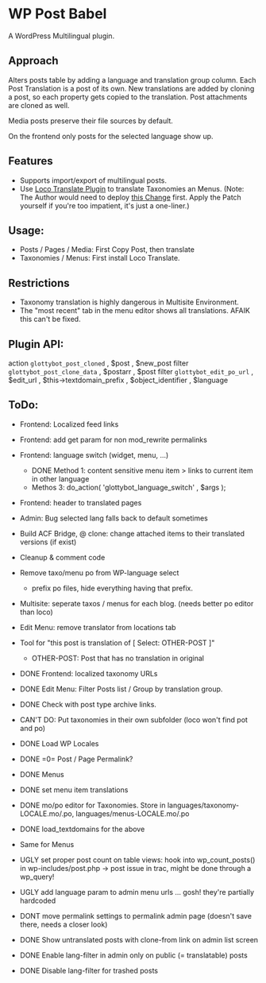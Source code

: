 WP Post Babel
===============

A WordPress Multilingual plugin.

Approach
--------
Alters posts table by adding a language and translation group column.
Each Post Translation is a post of its own. New translations are added by cloning a post, 
so each property gets copied to the translation.
Post attachments are cloned as well.

Media posts preserve their file sources by default.

On the frontend only posts for the selected language show up.

Features
--------
- Supports import/export of multilingual posts.
- Use [Loco Translate Plugin](http://wordpress.org/plugins/loco-translate/) to translate Taxonomies an Menus.
  (Note: The Author would need to deploy [this Change](https://github.com/loco/wp-loco/pull/2) first. 
  Apply the Patch yourself if you're too impatient, it's just a one-liner.)


Usage:
------
- Posts / Pages / Media: First Copy Post, then translate
- Taxonomies / Menus: First install Loco Translate.


Restrictions
------------
- Taxonomy translation is highly dangerous in Multisite Environment.
- The "most recent" tab in the menu editor shows all translations. AFAIK this can't be fixed.


Plugin API:
-----------
action `glottybot_post_cloned` , $post , $new_post
filter `glottybot_post_clone_data` , $postarr , $post 
filter `glottybot_edit_po_url` , $edit_url , $this->textdomain_prefix , $object_identifier , $language 




ToDo:
-----
- Frontend: Localized feed links
- Frontend: add get param for non mod_rewrite permalinks
- Frontend: language switch (widget, menu, ...)
	- DONE Method 1: content sensitive menu item > links to current item in other language
	- Methos 3: do_action( 'glottybot_language_switch' , $args );
- Frontend: header <link rel=alternate> to translated pages
- Admin: Bug selected lang falls back to default sometimes
- Build ACF Bridge, @ clone: change attached items to their translated versions (if exist)
- Cleanup & comment code
- Remove taxo/menu po from WP-language select
  - prefix po files, hide everything having that prefix.
- Multisite: seperate taxos / menus for each blog. (needs better po editor than loco)
- Edit Menu: remove translator from locations tab
- Tool for "this post is translation of [ Select: OTHER-POST ]" 
	- OTHER-POST: Post that has no translation in original

- DONE Frontend: localized taxonomy URLs
- DONE Edit Menu: Filter Posts list / Group by translation group.
- DONE Check with post type archive links.
- CAN'T DO: Put taxonomies in their own subfolder 
  (loco won't find pot and po)
- DONE Load WP Locales
- DONE =0= Post / Page Permalink?

- DONE Menus
- DONE set menu item translations
- DONE mo/po editor for Taxonomies. Store in languages/taxonomy-LOCALE.mo/.po, languages/menus-LOCALE.mo/.po
- DONE load\_textdomains for the above
- Same for Menus
- UGLY set proper post count on table views: hook into wp_count_posts() in wp-includes/post.php
	-> post issue in trac, might be done through a wp_query!
- UGLY add language param to admin menu urls ... gosh! they're partially hardcoded
- DONT move permalink settings to permalink admin page (doesn't save there, needs a closer look)
- DONE Show untranslated posts with clone-from link on admin list screen
- DONE Enable lang-filter in admin only on public (= translatable) posts 
- DONE Disable lang-filter for trashed posts 
